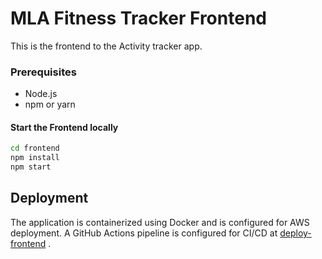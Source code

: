 # MLA Fitness Tracker Frontend

This is the frontend to the Activity tracker app.

### Prerequisites

- Node.js
- npm or yarn


#### Start the Frontend locally

```sh
cd frontend
npm install
npm start
```


## Deployment
The application is containerized using Docker and is configured for AWS deployment. A GitHub Actions pipeline is configured for CI/CD at [deploy-frontend](../.github/workflows/deploy-Frontend.yml) .